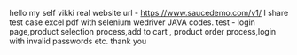 hello
my self vikki
real website url - https://www.saucedemo.com/v1/
I share test case excel pdf with selenium wedriver JAVA codes.
test - login page,product selection process,add to cart , product order process,login with invalid passwords etc.
thank you 
